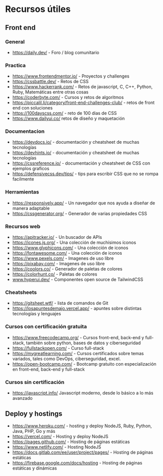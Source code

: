 # Recursos útiles
## Front end 

### General
* https://daily.dev/ - Foro / blog comunitario

### Practica 
* https://www.frontendmentor.io/ - Proyectos y challenges
* https://cssbattle.dev/ - Retos de CSS
* https://www.hackerrank.com/ - Retos de javascript, C, C++, Python, Ruby, Matemáticas entre otras cosas
* https://coderbyte.com/ - Cursos y retos de algoritmos 
* https://piccalil.li/category/front-end-challenges-club/ - retos de front end con soluciones
* https://100dayscss.com/ - reto de 100 dias de CSS
* https://www.dailyui.co/ retos de diseño y maquetación


### Documentacion 
* https://devdocs.io/ - documentación y cheatsheet de muchas tecnologías 
* https://devhints.io/ - documentación y cheatsheet de muchas tecnologías 
* https://cssreference.io/ - documentación y cheatsheet de CSS con ejemplos graficos
* https://defensivecss.dev/tips/ - tips para escribir CSS que no se rompa facilmente

### Herramientas 
* https://responsively.app/ - Un navegador que nos ayuda a diseñar de manera adaptable
* https://cssgenerator.org/ - Generador de varias propiedades CSS

### Recursos web 
* https://apitracker.io/ - Un buscador de APIs
* https://icones.js.org/ - Una colección de muchísimos íconos 
* https://www.glyphicons.com/ - Una colección de iconos 
* https://fontawesome.com/ - Una colección de iconos
* https://www.pexels.com/ - Imagenes de uso libre 
* https://pixabay.com/ - Imagenes de uso libre
* https://coolors.co/ - Generador de paletas de colores
* https://colorhunt.co/ - Paletas de colores
* www.hyperui.dev/ - Componentes open source de TailwindCSS

### Cheatsheets
* https://gitsheet.wtf/ - lista de comandos de Git
* https://losapuntesdemajo.vercel.app/ - apuntes sobre distintas tecnologías y lenguajes

### Cursos con certificación gratuita
* https://www.freecodecamp.org/ - Cursos front-end, back-end y full-stack, también sobre python, bases de datos y ciberseguridad 
* https://fullstackopen.com/ - Curso full-stack
* https://mygreatlearning.com/ - Cursos certificados sobre temas variados, tales como DevOps, ciberseguridad, excel. 
* https://open-bootcamp.com/ - Bootcamp gratuito con especialización en front-end, back-end y full-stack
### Cursos sin certificación 
* https://javascript.info/ Javascript moderno, desde lo básico a lo más avanzado
## Deploy y hostings
 * https://www.heroku.com/ - hosting y deploy NodeJS, Ruby, Python, Java, PHP, Go y más
 * https://vercel.com/ - Hosting y deploy NodeJS
 * https://pages.github.com/ - Hosting de páginas estáticas
 * https://www.netlify.com/ - Hosting NodeJS
 * https://docs.gitlab.com/ee/user/project/pages/ - Hosting de páginas estáticas
 * https://firebase.google.com/docs/hosting - Hosting de páginas estáticas y dinámicas
